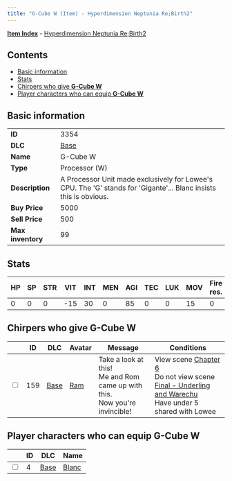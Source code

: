 ```yaml
---
title: "G-Cube W (Item) - Hyperdimension Neptunia Re;Birth2"
---
```


[**Item Index**](/neptunia/rb2/item/index.html) - [Hyperdimension Neptunia Re;Birth2](/neptunia/rb2)

## Contents

- [Basic information](#basic-information)
- [Stats](#stats)
- [Chirpers who give **G-Cube W**](#chirpers-who-give-g-cube-w)
- [Player characters who can equip **G-Cube W**](#player-characters-who-can-equip-g-cube-w)

## Basic information

|   |   |
| -- | -- |
| **ID** | 3354 |
| **DLC** | [Base](/neptunia/rb2/dlc/0-base.html) |
| **Name** | G-Cube W |
| **Type** | Processor (W) |
| **Description** | A Processor Unit made exclusively for Lowee's CPU. The 'G' stands for 'Gigante'... Blanc insists this is obvious. |
| **Buy Price** | 5000 |
| **Sell Price** | 500 |
| **Max inventory** | 99 |

## Stats

| HP | SP | STR | VIT | INT | MEN | AGI | TEC | LUK | MOV | Fire res. | Ice res. | Wind res. | Lightning res. |
| -- | -- | --- | --- | --- | --- | --- | --- | --- | --- | --------- | -------- | --------- | -------------- |
| 0 | 0 | 0 | -15 | 30 | 0 | 85 | 0 | 0 | 15 | 0 | 0 | 0 | 0 |

## Chirpers who give **G-Cube W**

|    | ID | DLC | Avatar | Message | Conditions |
| -- | -- | --- | ------ | ------- | ---------- |
| <input type="checkbox" id="rb2-chirper-event-0-159" class="trackbox" /> | 159 | [Base](/neptunia/rb2/dlc/0-base.html) | [Ram](/neptunia/rb2/avatar/0-37-ram.html) | Take a look at this!<br />Me and Rom came up with this.<br />Now you're invincible! | View scene [Chapter 6](/neptunia/rb2/scene/0-401-chapter-6.html)<br />Do not view scene [Final - Underling and Warechu](/neptunia/rb2/scene/0-468-final-underling-and-warechu.html)<br />Have under 5 shared with Lowee<br /> |

## Player characters who can equip **G-Cube W**

|    | ID | DLC | Name |
| -- | -- | --- | ---- |
| <input type="checkbox" id="rb2-player-0-4" class="trackbox" /> | 4 | [Base](/neptunia/rb2/dlc/0-base.html) | [Blanc](/neptunia/rb2/player/0-4-blanc.html) |